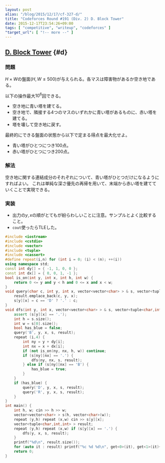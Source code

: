 ```yaml
---
layout: post
alias: "/blog/2015/12/17/cf-327-d/"
title: "Codeforces Round #191 (Div. 2) D. Block Tower"
date: 2015-12-17T23:54:26+09:00
tags: [ "competitive", "writeup", "codeforces" ]
"target_url": [ "!-- more --" ]
---
```


## [D. Block Tower](http://codeforces.com/contest/327/problem/D) {#d}

### 問題

$H \times W$の盤面($H, W \le 500$)が与えられる。各マスは障害物があるか空き地である。

以下の操作最大$10^6$回できる。

-   空き地に青い塔を建てる。
-   空き地で、隣接する4つのマスのいずれかに青い塔があるものに、赤い塔を建てる。
-   塔を壊して空き地に戻す。

最終的にできる盤面の状態から以下で定まる得点を最大化せよ。

-   青い塔がひとつにつき$100$点。
-   赤い塔がひとつにつき$200$点。

### 解法

空き地に関する連結成分のそれぞれについて、青い塔がひとつだけになるようにすればよい。
これは単純な深さ優先の再帰を用いて、末端から赤い塔を建てていくことで実現できる。

### 実装

-   出力の$y,x$の順がとてもが紛らわしいことに注意。サンプルとよく比較すること。
-   `cout`使ったらTLEした。

``` c++
#include <iostream>
#include <cstdio>
#include <vector>
#include <tuple>
#include <cassert>
#define repeat(i,n) for (int i = 0; (i) < (n); ++(i))
using namespace std;
const int dy[] = { -1, 1, 0, 0 };
const int dx[] = { 0, 0, 1, -1 };
bool is_on(int y, int x, int h, int w) {
    return 0 <= y and y < h and 0 <= x and x < w;
}
void query(char c, int y, int x, vector<vector<char> > & s, vector<tuple<char,int,int> > & result) {
    result.emplace_back(c, y, x);
    s[y][x] = c == 'D' ? '.' : c;
}
void dfs(int y, int x, vector<vector<char> > & s, vector<tuple<char,int,int> > & result) {
    assert (s[y][x] == '.');
    int h = s.size();
    int w = s[0].size();
    bool has_blue = false;
    query('B', y, x, s, result);
    repeat (i,4) {
        int ny = y + dy[i];
        int nx = x + dx[i];
        if (not is_on(ny, nx, h, w)) continue;
        if (s[ny][nx] == '.') {
            dfs(ny, nx, s, result);
        } else if (s[ny][nx] == 'B') {
            has_blue = true;
        }
    }
    if (has_blue) {
        query('D', y, x, s, result);
        query('R', y, x, s, result);
    }
}
int main() {
    int h, w; cin >> h >> w;
    vector<vector<char> > s(h, vector<char>(w));
    repeat (y,h) repeat (x,w) cin >> s[y][x];
    vector<tuple<char,int,int> > result;
    repeat (y,h) repeat (x,w) if (s[y][x] == '.') {
        dfs(y, x, s, result);
    }
    printf("%d\n", result.size());
    for (auto it : result) printf("%c %d %d\n", get<0>(it), get<1>(it)+1, get<2>(it)+1);
    return 0;
}
```
